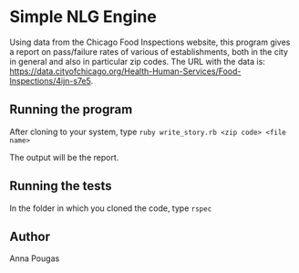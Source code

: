# Simple NLG Engine

Using data from the Chicago Food Inspections website, this program gives a report on pass/failure rates of various of establishments, both in the city in general and also in particular zip codes. The URL with the data is: https://data.cityofchicago.org/Health-Human-Services/Food-Inspections/4ijn-s7e5. 


## Running the program

After cloning to your system, type ```ruby write_story.rb <zip code> <file name>```

The output will be the report.

## Running the tests
In the folder in which you cloned the code, type ```rspec```

## Author
Anna Pougas
